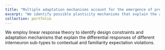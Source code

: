 ```yaml
---
title: "Multiple adaptation mechanisms account for the emergence of prediction error responses in V1"
excerpt: "We identify possible plasticity mechanisms that explain the adaptation of responses to repeated stimulus presentations and the emergence of prediction error responses in a recurrent circuit model with multiple interneuron sub-types. <br/><img src='/images/linear_response.png'>"
collection: portfolio
---
```


We employ linear response theory to identify design constraints and adaptation mechanisms that explain the differential responses of different interneuron sub-types to contextual and familiarity expectation violations. 
